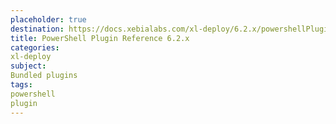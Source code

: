 ```yaml
---
placeholder: true
destination: https://docs.xebialabs.com/xl-deploy/6.2.x/powershellPluginManual.html
title: PowerShell Plugin Reference 6.2.x
categories:
xl-deploy
subject:
Bundled plugins
tags:
powershell
plugin
---
```

